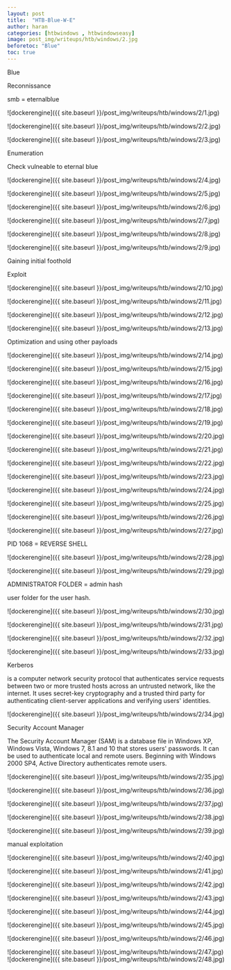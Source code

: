 ```yaml
---
layout: post
title:  "HTB-Blue-W-E"
author: haran
categories: [htbwindows , htbwindowseasy]
image: post_img/writeups/htb/windows/2.jpg
beforetoc: "Blue"
toc: true
---
```

Blue

Reconnissance

smb = eternalblue


![dockerengine]({{ site.baseurl }}/post_img/writeups/htb/windows/2/1.jpg)

![dockerengine]({{ site.baseurl }}/post_img/writeups/htb/windows/2/2.jpg)

![dockerengine]({{ site.baseurl }}/post_img/writeups/htb/windows/2/3.jpg)

Enumeration


Check vulneable to eternal blue

![dockerengine]({{ site.baseurl }}/post_img/writeups/htb/windows/2/4.jpg)

![dockerengine]({{ site.baseurl }}/post_img/writeups/htb/windows/2/5.jpg)


![dockerengine]({{ site.baseurl }}/post_img/writeups/htb/windows/2/6.jpg)

![dockerengine]({{ site.baseurl }}/post_img/writeups/htb/windows/2/7.jpg)


![dockerengine]({{ site.baseurl }}/post_img/writeups/htb/windows/2/8.jpg)

![dockerengine]({{ site.baseurl }}/post_img/writeups/htb/windows/2/9.jpg)

Gaining initial foothold

Exploit

![dockerengine]({{ site.baseurl }}/post_img/writeups/htb/windows/2/10.jpg)

![dockerengine]({{ site.baseurl }}/post_img/writeups/htb/windows/2/11.jpg)

![dockerengine]({{ site.baseurl }}/post_img/writeups/htb/windows/2/12.jpg)

![dockerengine]({{ site.baseurl }}/post_img/writeups/htb/windows/2/13.jpg)

Optimization and using other payloads

![dockerengine]({{ site.baseurl }}/post_img/writeups/htb/windows/2/14.jpg)

![dockerengine]({{ site.baseurl }}/post_img/writeups/htb/windows/2/15.jpg)


![dockerengine]({{ site.baseurl }}/post_img/writeups/htb/windows/2/16.jpg)


![dockerengine]({{ site.baseurl }}/post_img/writeups/htb/windows/2/17.jpg)

![dockerengine]({{ site.baseurl }}/post_img/writeups/htb/windows/2/18.jpg)

![dockerengine]({{ site.baseurl }}/post_img/writeups/htb/windows/2/19.jpg)

![dockerengine]({{ site.baseurl }}/post_img/writeups/htb/windows/2/20.jpg)

![dockerengine]({{ site.baseurl }}/post_img/writeups/htb/windows/2/21.jpg)

![dockerengine]({{ site.baseurl }}/post_img/writeups/htb/windows/2/22.jpg)

![dockerengine]({{ site.baseurl }}/post_img/writeups/htb/windows/2/23.jpg)

![dockerengine]({{ site.baseurl }}/post_img/writeups/htb/windows/2/24.jpg)

![dockerengine]({{ site.baseurl }}/post_img/writeups/htb/windows/2/25.jpg)

![dockerengine]({{ site.baseurl }}/post_img/writeups/htb/windows/2/26.jpg)

![dockerengine]({{ site.baseurl }}/post_img/writeups/htb/windows/2/27.jpg)

PID 1068 = REVERSE SHELL

![dockerengine]({{ site.baseurl }}/post_img/writeups/htb/windows/2/28.jpg)

![dockerengine]({{ site.baseurl }}/post_img/writeups/htb/windows/2/29.jpg)

ADMINISTRATOR FOLDER = admin hash

user folder for the user hash.

![dockerengine]({{ site.baseurl }}/post_img/writeups/htb/windows/2/30.jpg)

![dockerengine]({{ site.baseurl }}/post_img/writeups/htb/windows/2/31.jpg)

![dockerengine]({{ site.baseurl }}/post_img/writeups/htb/windows/2/32.jpg)

![dockerengine]({{ site.baseurl }}/post_img/writeups/htb/windows/2/33.jpg)

 Kerberos 
 
 is a computer network security protocol that authenticates service requests between two or more trusted hosts across an untrusted network, like the internet. It uses secret-key cryptography and a trusted third party for authenticating client-server applications and verifying users' identities.
 
 
![dockerengine]({{ site.baseurl }}/post_img/writeups/htb/windows/2/34.jpg)
 
 Security Account Manager

 The Security Account Manager (SAM) is a database file in Windows XP, Windows Vista, Windows 7, 8.1 and 10 that stores users' passwords. It can be used to authenticate local and remote users. Beginning with Windows 2000 SP4, Active Directory authenticates remote users.
 
![dockerengine]({{ site.baseurl }}/post_img/writeups/htb/windows/2/35.jpg)
 
![dockerengine]({{ site.baseurl }}/post_img/writeups/htb/windows/2/36.jpg)
 
 
![dockerengine]({{ site.baseurl }}/post_img/writeups/htb/windows/2/37.jpg)
 
![dockerengine]({{ site.baseurl }}/post_img/writeups/htb/windows/2/38.jpg)
 
![dockerengine]({{ site.baseurl }}/post_img/writeups/htb/windows/2/39.jpg)
 
 manual exploitation
 
![dockerengine]({{ site.baseurl }}/post_img/writeups/htb/windows/2/40.jpg)
 
![dockerengine]({{ site.baseurl }}/post_img/writeups/htb/windows/2/41.jpg)
 
![dockerengine]({{ site.baseurl }}/post_img/writeups/htb/windows/2/42.jpg)
 
![dockerengine]({{ site.baseurl }}/post_img/writeups/htb/windows/2/43.jpg)
 
![dockerengine]({{ site.baseurl }}/post_img/writeups/htb/windows/2/44.jpg)
 
![dockerengine]({{ site.baseurl }}/post_img/writeups/htb/windows/2/45.jpg)
 
![dockerengine]({{ site.baseurl }}/post_img/writeups/htb/windows/2/46.jpg)
 
![dockerengine]({{ site.baseurl }}/post_img/writeups/htb/windows/2/47.jpg)
![dockerengine]({{ site.baseurl }}/post_img/writeups/htb/windows/2/48.jpg)
 
 
 

